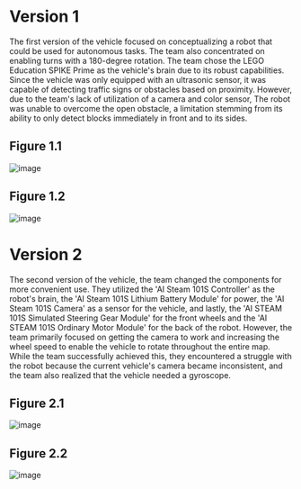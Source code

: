 # Version 1
  The first version of the vehicle focused on conceptualizing a robot that could be used for autonomous tasks. The team also concentrated on enabling turns with a 180-degree rotation. The team chose the LEGO Education SPIKE Prime as the vehicle's brain due to its robust capabilities. Since the vehicle was only equipped with an ultrasonic sensor, it was capable of detecting traffic signs or obstacles based on proximity. However, due to the team's lack of utilization of a camera and color sensor, The robot was unable to overcome the open obstacle, a limitation stemming from its ability to only detect blocks immediately in front and to its sides.

## Figure 1.1
![image](https://github.com/user-attachments/assets/eea5acf9-32f0-4c75-b0fe-50006c077c33)
## Figure 1.2
![image](https://github.com/user-attachments/assets/a7f032c4-467b-4ad7-a6b1-d544d6dedb33)


# Version 2 
  The second version of the vehicle, the team changed the components for more convenient use. They utilized the 'AI Steam 101S Controller' as the robot's brain, the 'AI Steam 101S Lithium Battery Module' for power, the 'AI Steam 101S Camera' as a sensor for the vehicle, and lastly, the 'AI STEAM 101S Simulated Steering Gear Module' for the front wheels and the 'AI STEAM 101S Ordinary Motor Module' for the back of the robot. However, the team primarily focused on getting the camera to work and increasing the wheel speed to enable the vehicle to rotate throughout the entire map. While the team successfully achieved this, they encountered a struggle with the robot because the current vehicle's camera became inconsistent, and the team also realized that the vehicle needed a gyroscope.

## Figure 2.1
![image](https://github.com/user-attachments/assets/16136668-2859-4940-9f54-86f396fb7048)
## Figure 2.2
![image](https://github.com/user-attachments/assets/e40d5016-ba52-4022-b51f-1443b9b13f5c)


